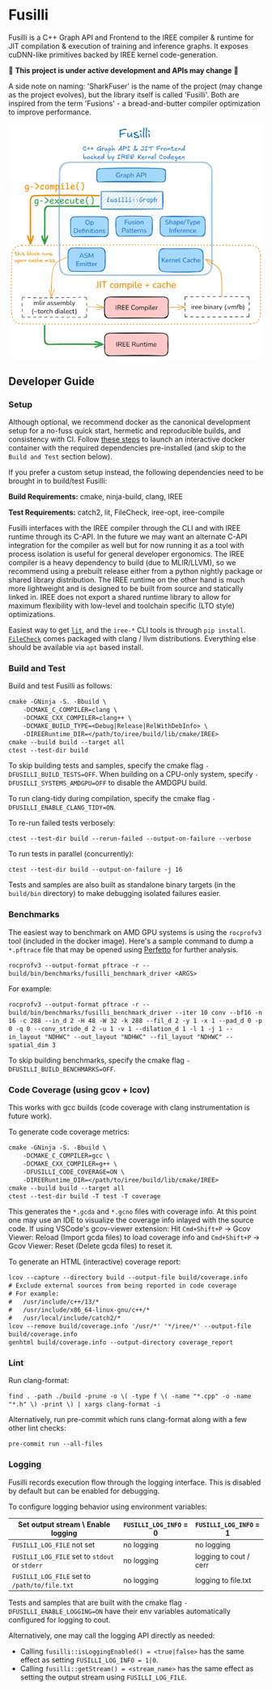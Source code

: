 # Fusilli

Fusilli is a C++ Graph API and Frontend to the IREE compiler & runtime for JIT compilation & execution of training and inference graphs. It exposes cuDNN-like primitives backed by IREE kernel code-generation.

:construction: **This project is under active development and APIs may change** :construction:

A side note on naming: 'SharkFuser' is the name of the project (may change as the project evolves), but the library itself is called 'Fusilli'. Both are inspired from the term 'Fusions' - a bread-and-butter compiler optimization to improve performance.

![Fusilli](docs/fusilli.png)

## Developer Guide

### Setup

Although optional, we recommend docker as the canonical development setup for a no-fuss quick start, hermetic and reproducible builds, and consistency with CI. Follow [these steps](https://github.com/sjain-stanford/docker.git) to launch an interactive docker container with the required dependencies pre-installed (and skip to the `Build and Test` section below).

If you prefer a custom setup instead, the following dependencies need to be brought in to build/test Fusilli:

**Build Requirements:** cmake, ninja-build, clang, IREE

**Test Requirements:** catch2, lit, FileCheck, iree-opt, iree-compile

Fusilli interfaces with the IREE compiler through the CLI and with IREE runtime through its C-API. In the future we may want an alternate C-API integration for the compiler as well but for now running it as a tool with process isolation is useful for general developer ergonomics. The IREE compiler is a heavy dependency to build (due to MLIR/LLVM), so we recommend using a prebuilt release either from a python nightly package or shared library distribution. The IREE runtime on the other hand is much more lightweight and is designed to be built from source and statically linked in. IREE does not export a shared runtime library to allow for maximum flexibility with low-level and toolchain specific (LTO style) optimizations.

Easiest way to get [`lit`](https://llvm.org/docs/CommandGuide/lit.html), and the `iree-*` CLI tools is through `pip install`. [`FileCheck`](https://llvm.org/docs/CommandGuide/FileCheck.html) comes packaged with clang / llvm distributions. Everything else should be available via `apt` based install.

### Build and Test

Build and test Fusilli as follows:
```shell
cmake -GNinja -S. -Bbuild \
    -DCMAKE_C_COMPILER=clang \
    -DCMAKE_CXX_COMPILER=clang++ \
    -DCMAKE_BUILD_TYPE=<Debug|Release|RelWithDebInfo> \
    -DIREERuntime_DIR=</path/to/iree/build/lib/cmake/IREE>
cmake --build build --target all
ctest --test-dir build
```

To skip building tests and samples, specify the cmake flag `-DFUSILLI_BUILD_TESTS=OFF`. When building on a CPU-only system, specify `-DFUSILLI_SYSTEMS_AMDGPU=OFF` to disable the AMDGPU build.

To run clang-tidy during compilation, specify the cmake flag `-DFUSILLI_ENABLE_CLANG_TIDY=ON`.

To re-run failed tests verbosely:
```shell
ctest --test-dir build --rerun-failed --output-on-failure --verbose
```

To run tests in parallel (concurrently):
```shell
ctest --test-dir build --output-on-failure -j 16
```

Tests and samples are also built as standalone binary targets (in the `build/bin` directory) to make debugging isolated failures easier.

### Benchmarks

The easiest way to benchmark on AMD GPU systems is using the `rocprofv3` tool (included in the docker image). Here's a sample command to dump a `*.pftrace` file that may be opened using [Perfetto](https://ui.perfetto.dev/) for further analysis.

```shell
rocprofv3 --output-format pftrace -r --  build/bin/benchmarks/fusilli_benchmark_driver <ARGS>
```

For example:
```shell
rocprofv3 --output-format pftrace -r --  build/bin/benchmarks/fusilli_benchmark_driver --iter 10 conv --bf16 -n 16 -c 288 --in_d 2 -H 48 -W 32 -k 288 --fil_d 2 -y 1 -x 1 --pad_d 0 -p 0 -q 0 --conv_stride_d 2 -u 1 -v 1 --dilation_d 1 -l 1 -j 1 --in_layout "NDHWC" --out_layout "NDHWC" --fil_layout "NDHWC" --spatial_dim 3
```

To skip building benchmarks, specify the cmake flag `-DFUSILLI_BUILD_BENCHMARKS=OFF`.

### Code Coverage (using gcov + lcov)

This works with gcc builds (code coverage with clang instrumentation is future work).

To generate code coverage metrics:
```shell
cmake -GNinja -S. -Bbuild \
    -DCMAKE_C_COMPILER=gcc \
    -DCMAKE_CXX_COMPILER=g++ \
    -DFUSILLI_CODE_COVERAGE=ON \
    -DIREERuntime_DIR=</path/to/iree/build/lib/cmake/IREE>
cmake --build build --target all
ctest --test-dir build -T test -T coverage
```

This generates the `*.gcda` and `*.gcno` files with coverage info. At this point one may use an IDE to visualize the coverage info inlayed with the source code. If using VSCode's gcov-viewer extension: Hit `Cmd+Shift+P` -> Gcov Viewer: Reload (Import gcda files) to load coverage info and `Cmd+Shift+P` -> Gcov Viewer: Reset (Delete gcda files) to reset it.

To generate an HTML (interactive) coverage report:
```shell
lcov --capture --directory build --output-file build/coverage.info
# Exclude external sources from being reported in code coverage
# For example:
#   /usr/include/c++/13/*
#   /usr/include/x86_64-linux-gnu/c++/*
#   /usr/local/include/catch2/*
lcov --remove build/coverage.info '/usr/*' '*/iree/*' --output-file build/coverage.info
genhtml build/coverage.info --output-directory coverage_report
```

### Lint

Run clang-format:
```shell
find . -path ./build -prune -o \( -type f \( -name "*.cpp" -o -name "*.h" \) -print \) | xargs clang-format -i
```

Alternatively, run pre-commit which runs clang-format along with a few other lint checks:
```shell
pre-commit run --all-files
```

### Logging

Fusilli records execution flow through the logging interface. This is disabled by default but can be enabled for debugging.

To configure logging behavior using environment variables:

|   Set output stream \ Enable logging            | `FUSILLI_LOG_INFO` = 0 | `FUSILLI_LOG_INFO` = 1
| ----------------------------------------------- | ---------------------- | ----------------------
| `FUSILLI_LOG_FILE` not set                      | no logging             | no logging
| `FUSILLI_LOG_FILE` set to `stdout` or `stderr`  | no logging             | logging to cout / cerr
| `FUSILLI_LOG_FILE` set to `/path/to/file.txt`   | no logging             | logging to file.txt

Tests and samples that are built with the cmake flag `-DFUSILLI_ENABLE_LOGGING=ON` have their env variables automatically configured for logging to cout.

Alternatively, one may call the logging API directly as needed:
- Calling `fusilli::isLoggingEnabled() = <true|false>` has the same effect as setting `FUSILLI_LOG_INFO = 1|0`.
- Calling `fusilli::getStream() = <stream_name>` has the same effect as setting the output stream using `FUSILLI_LOG_FILE`.
